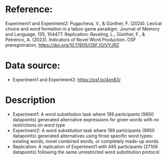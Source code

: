 # Reference:
Experiment1 and Experiment2: Pugacheva, V., & Günther, F. (2024). Lexical choice and word formation in a taboo game paradigm. Journal of Memory and Language, 135, 104477.
Replication: Raveling, L., Günther, F., & Petrenco, A. (2023). Indicators of Novel Word Production. OSF preregistration, https://doi.org/10.17605/OSF.IO/VYJRZ

# Data source:
- Experiment1 and Experiment2: https://osf.io/4xn83/


# Description
- Experiment1: A word substitution task where 199 participants (9950 datapoints) generated alternative expressions for given words with no restrictions on word type
- Experiment2: A word substitution task where 199 participants (9950 datapoints) generated alternatives using three specific word types: existing words, novel combined words, or completely made-up words
- Replication: A replication of Experiment1 with 485 participants (27108 datapoints) following the same unrestricted word substitution protocol